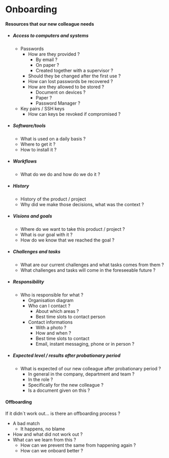 # Onboarding

#### Resources that our new colleague needs
* ##### Access to computers and systems
	* Passwords
		* How are they provided ?
			* By email ?
			* On paper ?
			* Created together with a supervisor ?
		* Should they be changed after the first use ?
		* How can lost passwords be recovered ?
		* How are they allowed to be stored ?
			* Document on devices ?
			* Paper ?
			* Password Manager ?
	* Key pairs / SSH keys
		* How can keys be revoked if compromised ?
* ##### Software/tools
	* What is used on a daily basis ?
	* Where to get it ?
	* How to install it ?
* ##### Workflows
	* What do we do and how do we do it ?
* ##### History
	* History of the product / project
	* Why did we make those decisions, what was the context ?
* ##### Visions and goals
	* Where do we want to take this product / project ?
	* What is our goal with it ?
	* How do we know that we reached the goal ?
* ##### Challenges and tasks
	* What are our current challenges and what tasks comes from them ?
	* What challenges and tasks will come in the foreseeable future ?
* ##### Responsibility
	* Who is responsible for what ?
		* Organisation diagram
		* Who can I contact ?
			* About which areas ?
			* Best time slots to contact person
		* Contact informations
			* With a photo ?
			* How and when ?
			* Best time slots to contact
			* Email,  instant messaging, phone or in person ?
* ##### Expected level / results after probationary period
	* What is expected of our new colleague after probationary period ?
		* In general in the company, department and team ?
		* In the role ?
		* Specifically for the new colleague ?
		* Is a document given on this ?

#### Offboarding
If it didn´t work out... is there an offboarding process ?
* A bad match
	* It happens, no blame
* How and what did not work out ?
* What can we learn from this ?
	* How can we prevent the same from happening again ?
	* How can we onboard better ?
